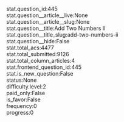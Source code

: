 stat.question_id:445  
stat.question__article__live:None  
stat.question__article__slug:None  
stat.question__title:Add Two Numbers II  
stat.question__title_slug:add-two-numbers-ii  
stat.question__hide:False  
stat.total_acs:4477  
stat.total_submitted:9126  
stat.total_column_articles:4  
stat.frontend_question_id:445  
stat.is_new_question:False  
status:None  
difficulty.level:2  
paid_only:False  
is_favor:False  
frequency:0  
progress:0  
